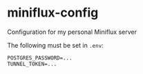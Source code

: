 # miniflux-config
Configuration for my personal Miniflux server

The following must be set in `.env`:

```text
POSTGRES_PASSWORD=...
TUNNEL_TOKEN=...
```
